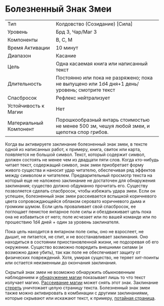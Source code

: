 
# Болезненный Знак Змеи

| | |
|---|---|
|Тип|Колдовство (Созидание) [Сила]|
|Уровень| Брд 3, Чар/Маг 3|
|Компоненты| В, С, М|
|Время Активации| 10 минут|
|Диапазон| Касание|
|Цель| Одна касаемая книга или написанный текст|
|Длительность| Постоянно или пока не разряжено; пока не выпущено или 1d4 дня+1 день/уровень; смотрите текст|
|Спасбросок| Рефлекс нейтрализует|
|Устойчивость к Магии| Нет|
|Материальный Компонент| Порошкообразный янтарь стоимостью не менее 500 зм, чешуя любой змеи, и щепотка спор грибов.|

Когда вы активируете заклинание болезненный знак змеи, в тексте одной из написанных работ, к примеру, книга, свиток или карта, появляется не большой символ. Текст, который содержит символ, должен состоять не менее чем из двадцати пяти слов. Когда кто-нибудь читает текст, содержащий символ, знак змеи приобретает форму живого существа и наносит удар читателю, обеспечивая ряд эффектов между символом и читателем. Предварительный просмотр текста на который еще не наложено заклинание не достаточен для обнаружения заклинания; существо должно обдуманно прочитать его. Существу позволяется сделать спасбросок, чтобы избежать удара змеи. Если он успешен, болезненный знак змеи рассеивается вспышкой коричневого цвета сопровождающейся облаком серовато коричневого дыма и громким шумом. Если цель проваливает свой спасбросок, ее поглощает пенистое янтарное поле силы и обездвиживает цель пока она не избавиться от него; поле исчезает или по вашей команде или по прошествию 1d4 дней + один за уровень заклинателя. 

Пока цель находится в янтарном поле силы, оно не взрослеет, не дышит, не питается, не спит, и не восстанавливает заклинания. Оно находиться в состоянии приостановленной жизни, не подозревая об его окружении. Существо возможно повредить внешними силами (и возможно даже убить), так как поле не обеспечивает защиту от физических повреждений. Хотя, умирая существо, не теряет хит-поинты или остается неизменным до окончания заклинания. 

Скрытый знак змеи не возможно обнаружить обыкновенным наблюдением и [обнаружение магии](обнаружение-магии.md) показывает лишь то что текст излучает магию. [Рассеивание магии](рассеивание-магии.md) может снять этот знак. Заклинание [стереть](стереть.md) уничтожает целую страницу текста. Болезненный знак змеи также можно активировать в комбинации с другими заклинаниями, которые скрывают или искажают текст, к примеру, [потайная страница](потайная-страница.md).
